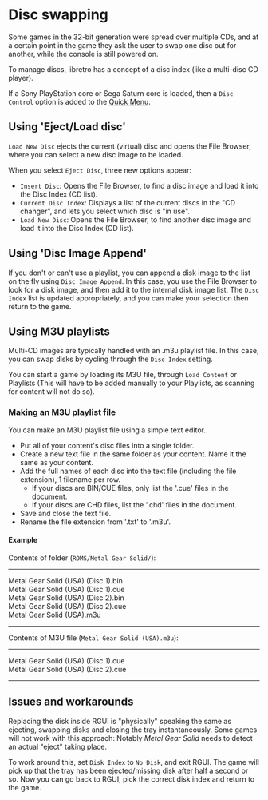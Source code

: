 
# Disc swapping
Some games in the 32-bit generation were spread over multiple CDs, and at a certain point in the game they ask the user to swap one disc out for another, while the console is still powered on.

To manage discs, libretro has a concept of a disc index (like a multi-disc CD player).

If a Sony PlayStation core or Sega Saturn core is loaded, then a `Disc Control` option is added to the [Quick Menu](quick-menu.md).


## Using 'Eject/Load disc'

`Load New Disc` ejects the current (virtual) disc and opens the File Browser, where you can select a new disc image to be loaded.

When you select `Eject Disc`, three new options appear:

* `Insert Disc`: Opens the File Browser, to find a disc image and load it into the Disc Index (CD list).
* `Current Disc Index`: Displays a list of the current discs in the "CD changer", and lets you select which disc is "in use".
* `Load New Disc`: Opens the File Browser, to find another disc image and load it into the Disc Index (CD list).

## Using 'Disc Image Append'
If you don't or can't use a playlist, you can append a disk image to the list on the fly using `Disc Image Append`. In this case, you use the File Browser to look for a disk image, and then add it to the internal disk image list. The `Disc Index` list is updated appropriately, and you can make your selection then return to the game.


## Using M3U playlists

Multi-CD images are typically handled with an .m3u playlist file. In this case, you can swap disks by cycling through the `Disc Index` setting.

You can start a game by loading its M3U file, through `Load Content` or Playlists (This will have to be added manually to your Playlists, as scanning for content will not do so).

### Making an M3U playlist file
You can make an M3U playlist file using a simple text editor.
* Put all of your content's disc files into a single folder.
* Create a new text file in the same folder as your content. Name it the same as your content.
* Add the full names of each disc into the text file (including the file extension), 1 filename per row.
  * If your discs are BIN/CUE files, only list the '.cue' files in the document.
  * If your discs are CHD files, list the '.chd' files in the document.
* Save and close the text file.
* Rename the file extension from '.txt' to '.m3u'.

#### Example

Contents of folder (`ROMS/Metal Gear Solid/`):
***
Metal Gear Solid (USA) (Disc 1).bin <br> Metal Gear Solid (USA) (Disc 1).cue <br> Metal Gear Solid (USA) (Disc 2).bin <br> Metal Gear Solid (USA) (Disc 2).cue <br> Metal Gear Solid (USA).m3u
***

Contents of M3U file (`Metal Gear Solid (USA).m3u`):
***
Metal Gear Solid (USA) (Disc 1).cue <br> Metal Gear Solid (USA) (Disc 2).cue
***

## Issues and workarounds
Replacing the disk inside RGUI is "physically" speaking the same as ejecting, swapping disks and closing the tray instantaneously. Some games will not work with this approach: Notably *Metal Gear Solid* needs to detect an actual "eject" taking place.

To work around this, set `Disk Index` to `No Disk`, and exit RGUI. The game will pick up that the tray has been ejected/missing disk after half a second or so. Now you can go back to RGUI, pick the correct disk index and return to the game.



